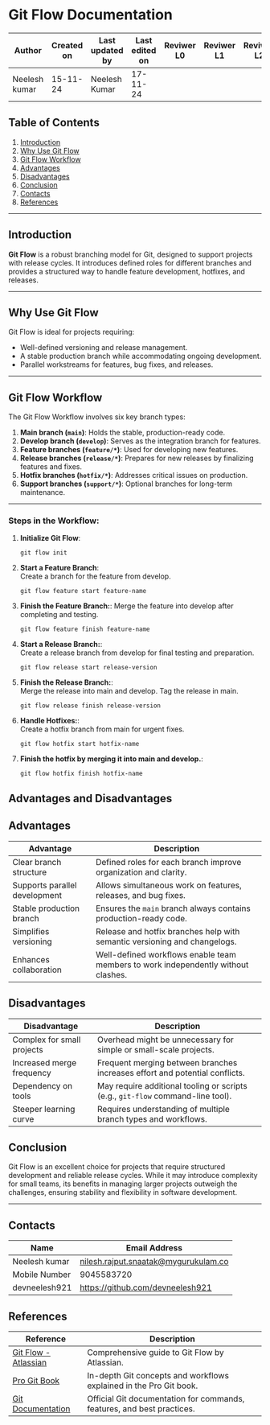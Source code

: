 # Git Flow Documentation

| **Author** | **Created on** | **Last updated by** | **Last edited on** | **Reviwer L0** |**Reviwer L1** |**Reviwer L2** |
|------------|----------------|----------------------|---------------------|---------------|---------------|---------------|
| Neelesh kumar      | 15-11-24      | Neelesh  Kumar             | 17-11-24           |  | | |

## Table of Contents
1. [Introduction](#introduction)
2. [Why Use Git Flow](#why-use-git-flow)
3. [Git Flow Workflow](#git-flow-workflow)
4. [Advantages](#advantages)
5. [Disadvantages](#disadvantages)
6. [Conclusion](#conclusion)
7. [Contacts](#contacts)
8. [References](#references)
---

## Introduction
**Git Flow** is a robust branching model for Git, designed to support projects with release cycles. It introduces defined roles for different branches and provides a structured way to handle feature development, hotfixes, and releases.

---

## Why Use Git Flow
Git Flow is ideal for projects requiring:
- Well-defined versioning and release management.
- A stable production branch while accommodating ongoing development.
- Parallel workstreams for features, bug fixes, and releases.

---

## Git Flow Workflow
The Git Flow Workflow involves six key branch types:
1. **Main branch (`main`)**: Holds the stable, production-ready code.
2. **Develop branch (`develop`)**: Serves as the integration branch for features.
3. **Feature branches (`feature/*`)**: Used for developing new features.
4. **Release branches (`release/*`)**: Prepares for new releases by finalizing features and fixes.
5. **Hotfix branches (`hotfix/*`)**: Addresses critical issues on production.
6. **Support branches (`support/*`)**: Optional branches for long-term maintenance.

---

### Steps in the Workflow:
1. **Initialize Git Flow**:  
   ```
   git flow init
   
2. **Start a Feature Branch**:   
    Create a branch for the feature from develop.
    ```
   git flow feature start feature-name

   ```
3. **Finish the Feature Branch:**:
    Merge the feature into develop after completing and testing.
   ```
   git flow feature finish feature-name

   ```
4. **Start a Release Branch:**:   
    Create a release branch from develop for final testing and preparation.
   ```
   git flow release start release-version
   ```

5. **Finish the Release Branch:**:      
    Merge the release into main and develop. Tag the release in main.
   ```
   git flow release finish release-version
   ```

6. **Handle Hotfixes:**:   
     Create a hotfix branch from main for urgent fixes.
   ```
   git flow hotfix start hotfix-name

   ```
7. **Finish the hotfix by merging it into main and develop.**:
   ```
   git flow hotfix finish hotfix-name

   ```

## Advantages and Disadvantages

## Advantages
| **Advantage**                         | **Description**                                                                  |
|---------------------------------------|----------------------------------------------------------------------------------|
| Clear branch structure                | Defined roles for each branch improve organization and clarity.                  |
| Supports parallel development         | Allows simultaneous work on features, releases, and bug fixes.                  |
| Stable production branch              | Ensures the `main` branch always contains production-ready code.                 |
| Simplifies versioning                 | Release and hotfix branches help with semantic versioning and changelogs.       |
| Enhances collaboration                | Well-defined workflows enable team members to work independently without clashes.|

## Disadvantages
| **Disadvantage**                      | **Description**                                                                  |
|---------------------------------------|----------------------------------------------------------------------------------|
| Complex for small projects            | Overhead might be unnecessary for simple or small-scale projects.                |
| Increased merge frequency             | Frequent merging between branches increases effort and potential conflicts.      |
| Dependency on tools                   | May require additional tooling or scripts (e.g., `git-flow` command-line tool).  |
| Steeper learning curve                | Requires understanding of multiple branch types and workflows.                   |


## Conclusion
Git Flow is an excellent choice for projects that require structured development and reliable release cycles. While it may introduce complexity for small teams, its benefits in managing larger projects outweigh the challenges, ensuring stability and flexibility in software development.

---

## Contacts

| Name| Email Address      |
|-----|--------------------------|
| Neelesh kumar | nilesh.rajput.snaatak@mygurukulam.co || GitHub | URL |
|Mobile Number|9045583720|
|  devneelesh921  |  https://github.com/devneelesh921  |

## References
| **Reference**                                    | **Description**                                                                  |
|--------------------------------------------------|----------------------------------------------------------------------------------|
| [Git Flow - Atlassian](https://www.atlassian.com/git/tutorials/comparing-workflows/gitflow-workflow) | Comprehensive guide to Git Flow by Atlassian.                                   |
| [Pro Git Book](https://git-scm.com/book/en/v2)   | In-depth Git concepts and workflows explained in the Pro Git book.              |
| [Git Documentation](https://git-scm.com/doc)    | Official Git documentation for commands, features, and best practices.          |
